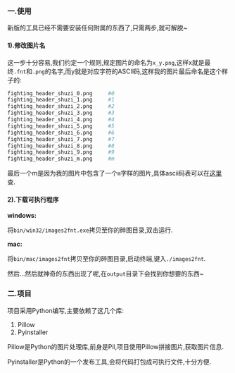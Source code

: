 ### 一.使用
新版的工具已经不需要安装任何附属的东西了,只需两步,就可解脱~

#### 1).修改图片名
这一步十分容易,我们约定一个规则,规定图片的命名为`x_y.png`,这样x就是最终`.fnt`和`.png`的名字,而y就是对应字符的ASCII码,这样我的图片最后命名是这个样子的:

```python
fighting_header_shuzi_0.png 	#0
fighting_header_shuzi_1.png 	#1
fighting_header_shuzi_2.png 	#2
fighting_header_shuzi_3.png 	#3
fighting_header_shuzi_4.png 	#4
fighting_header_shuzi_5.png 	#5
fighting_header_shuzi_6.png 	#6
fighting_header_shuzi_7.png 	#7
fighting_header_shuzi_8.png 	#8
fighting_header_shuzi_9.png 	#9
fighting_header_shuzi_m.png 	#m
```
最后一个m是因为我的图片中包含了一个`m`字样的图片,具体ascii码表可以在[这里][3]查.


#### 2).下载可执行程序
**windows:**

将``bin/win32/images2fnt.exe``拷贝至你的碎图目录,双击运行.

**mac:**

将``bin/mac/images2fnt``拷贝至你的碎图目录,启动终端,键入``./images2fnt``.

然后...然后就神奇的东西出现了呢,在`output`目录下会找到你想要的东西~


### 二.项目
项目采用Python编写,主要依赖了这几个库:

1. Pillow
2. Pyinstaller

Pillow是Python的图片处理库,前身是Pil,项目使用Pillow拼接图片,获取图片信息.

Pyinstaller是Python的一个发布工具,会将代码打包成可执行文件,十分方便.



[1]:https://github.com/justbilt/fnt_convert/blob/master/build/images2fnt.exe
[2]:https://github.com/justbilt/fnt_convert/blob/master/build/images2fnt
[3]:http://www.weste.net/tools/ASCII.asp
[4]:https://github.com/justbilt/fnt_convert

